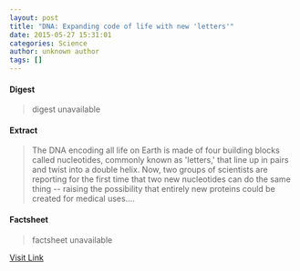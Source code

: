 ```yaml
---
layout: post
title: "DNA: Expanding code of life with new 'letters'"
date: 2015-05-27 15:31:01
categories: Science
author: unknown author
tags: []
---
```



#### Digest
>digest unavailable

#### Extract
>The DNA encoding all life on Earth is made of four building blocks called nucleotides, commonly known as 'letters,' that line up in pairs and twist into a double helix. Now, two groups of scientists are reporting for the first time that two new nucleotides can do the same thing -- raising the possibility that entirely new proteins could be created for medical uses....

#### Factsheet
>factsheet unavailable

[Visit Link](http://feeds.sciencedaily.com/~r/sciencedaily/~3/vJuC7VXFf7g/150527113101.htm)


